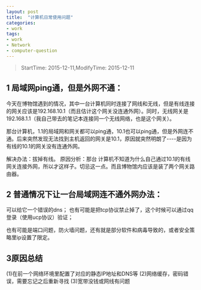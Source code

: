 ```yaml
---
layout: post
title:  "计算机日常使用问题"
categories:
- work
tags:
- work
- Network 
- computer-question
---
```


> StartTime: 2015-12-11,ModifyTime: 2015-12-11
<!---more--->

## 1 局域网ping通，但是外网不通：
今天在博物馆遇到的情况，其中一台计算机同时连接了网线和无线，但是有线连接的网关应该是192.168.10.1（而且估计这个网关没连通外网）。同时，无线网关是192.168.1.1（我自己带去的笔记本连接同一个无线网络，也是这个网关）。

那台计算机，1.1的局域网和网关都可以ping通，10.1也可以ping通，但是外网连不通。后来突然发现无法找到主机返回的网关是10.1，原因就突然明朗了----是因为有线的10.1的网关没有连通外网。

解决办法：拔掉有线。
原因分析：那台 计算机不知道为什么自己通过10.1的有线网关连接外网，所以才这样子。切忌这一点。而且博物馆内应该是装了两个网关路由器。

## 2 普通情况下让一台局域网连不通外网办法：
可以给它一个错误的dns；
也有可能是把tcp协议禁止掉了，这个时候可以通过qq登录（使用ucp协议）验证；

也有可能是端口问题，防火墙问题，还有就是部分软件和病毒导致的，或者安全策略里ip设置了限定。

## 3原因总结
(1)在前一个网络环境里配置了对应的静态IP地址和DNS等
(2)网络缓存，密码错误，需要忘记之后重新寻找
(3)宽带没钱或网线有问题
